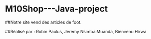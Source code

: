# M10Shop---Java-project

##Notre site vend des articles de foot.

##Réalisé par : Robin Paulus, Jeremy Nsimba Muanda, Bienvenu Hirwa
